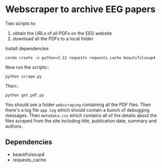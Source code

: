 # Webscraper to archive EEG papers

Two scripts to:

1. obtain the URLs of all PDFs on the EEG website
2. download all the PDFs to a local folder

Install dependencies

    conda create -n python=3.12 requests requests_cache beautifulsoup4

Now run the scripts::

    python scrape.py

Then::

    python get_pdf.py


You should see a folder `webscraping` containing all the PDF files.
Then there's a log file `app.log` which should contain a bunch of debugging messages.
Then `metadata.csv` which contains all of the details about the files scraped from the site including title, publication date, summary and authors.


## Dependencies

- beautifulsoup4
- requests_cache
